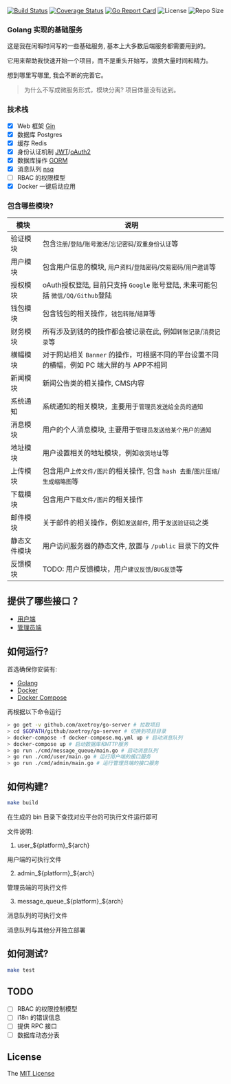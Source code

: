 [![Build Status](https://travis-ci.com/axetroy/go-server.svg?token=QMG6TLRNwECnaTsy6ssj&branch=master)](https://travis-ci.com/axetroy/go-server)
[![Coverage Status](https://coveralls.io/repos/github/axetroy/go-server/badge.svg?branch=master)](https://coveralls.io/github/axetroy/go-server?branch=master)
[![Go Report Card](https://goreportcard.com/badge/github.com/axetroy/go-server)](https://goreportcard.com/report/github.com/axetroy/go-server)
![License](https://img.shields.io/github/license/axetroy/go-server.svg)
![Repo Size](https://img.shields.io/github/repo-size/axetroy/go-server.svg)

### Golang 实现的基础服务

这是我在闲暇时间写的一些基础服务, 基本上大多数后端服务都需要用到的。

它用来帮助我快速开始一个项目，而不是重头开始写，浪费大量时间和精力。

想到哪里写哪里, 我会不断的完善它。

> 为什么不写成微服务形式，模块分离? 项目体量没有达到。

### 技术栈

- [x] Web 框架 [Gin](https://github.com/gin-gonic/gin)
- [x] 数据库 Postgres
- [x] 缓存 Redis
- [x] 身份认证机制 [JWT](http://jwt.io)/[oAuth2](https://oauth.net/2/)
- [x] 数据库操作 [GORM](https://github.com/jinzhu/gorm)
- [x] 消息队列 [nsq](https://github.com/nsqio/nsq)
- [ ] RBAC 的权限模型
- [x] Docker 一键启动应用

### 包含哪些模块?

| 模块         | 说明                                                                                       |
| ------------ | ------------------------------------------------------------------------------------------ |
| 验证模块     | 包含`注册`/`登陆`/`账号激活`/`忘记密码`/`双重身份认证`等                                   |
| 用户模块     | 包含用户信息的模块, `用户资料`/`登陆密码`/`交易密码`/`用户邀请`等                          |
| 授权模块     | oAuth授权登陆, 目前只支持 `Google` 账号登陆, 未来可能包括 `微信/QQ/Github`登陆             |
| 钱包模块     | 包含钱包的相关操作，`钱包转账`/`结算`等                                                    |
| 财务模块     | 所有涉及到钱的的操作都会被记录在此, 例如`转账记录`/`消费记录`等                            |
| 横幅模块     | 对于网站相关 `Banner` 的操作，可根据不同的平台设置不同的横幅，例如 PC 端大屏的与 APP不相同 |
| 新闻模块     | 新闻公告类的相关操作, CMS内容                                                              |
| 系统通知     | 系统通知的相关模块，主要用于`管理员发送给全员的通知`                                       |
| 消息模块     | 用户的个人消息模块, 主要用于`管理员发送给某个用户的通知`                                   |
| 地址模块     | 用户设置相关的地址模块，例如`收货地址`等                                                   |
| 上传模块     | 包含用户`上传文件/图片`的相关操作, 包含 `hash 去重`/`图片压缩`/`生成缩略图`等              |
| 下载模块     | 包含用户`下载文件/图片`的相关操作                                                          |
| 邮件模块     | 关于邮件的相关操作，例如`发送邮件`, 用于`发送验证码`之类                                   |
| 静态文件模块 | 用户访问服务器的静态文件, 放置与 `/public` 目录下的文件                                    |
| 反馈模块     | TODO: 用户反馈模块，用户`建议反馈`/`BUG反馈`等                                            |

## 提供了哪些接口？

- [用户端](docs/user_api.md)
- [管理员端](docs/admin_api.md)

## 如何运行?

首选确保你安装有:

- [Golang](https://golang.org/)
- [Docker](https://www.docker.com/)
- [Docker Compose](https://docs.docker.com/compose/)

再根据以下命令运行

```bash
> go get -v github.com/axetroy/go-server # 拉取项目
> cd $GOPATH/github/axetroy/go-server # 切换到项目目录
> docker-compose -f docker-compose.mq.yml up # 启动消息队列
> docker-compose up # 启动数据库和HTTP服务
> go run ./cmd/message_queue/main.go # 启动消息队列
> go run ./cmd/user/main.go # 运行用户端的接口服务
> go run ./cmd/admin/main.go # 运行管理员端的接口服务
```

## 如何构建?

```bash
make build
```

在生成的 bin 目录下查找对应平台的可执行文件运行即可

文件说明:

1. user_${platform}_${arch}

用户端的可执行文件

2. admin_${platform}_${arch}

管理员端的可执行文件

3. message_queue_${platform}_${arch}

消息队列的可执行文件

消息队列与其他分开独立部署

## 如何测试?

```bash
make test
```

## TODO

- [ ] RBAC 的权限控制模型
- [ ] i18n 的错误信息
- [ ] 提供 RPC 接口
- [ ] 数据库动态分表

## License

The [MIT License](https://github.com/axetroy/go-server/blob/master/LICENSE)
